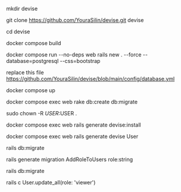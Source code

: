 mkdir devise

git clone https://github.com/YouraSilin/devise.git devise

cd devise

docker compose build

docker compose run --no-deps web rails new . --force --database=postgresql --css=bootstrap

replace this file https://github.com/YouraSilin/devise/blob/main/config/database.yml
  
docker compose up

docker compose exec web rake db:create db:migrate

sudo chown -R $USER:$USER .

docker compose exec web rails generate devise:install

docker compose exec web rails generate devise User

rails db:migrate

rails generate migration AddRoleToUsers role:string

rails db:migrate

rails c User.update_all(role: 'viewer')
